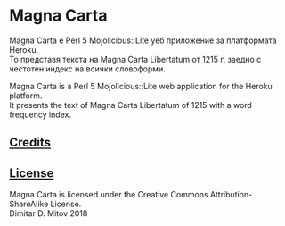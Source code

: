 # Magna Carta

Magna Carta е Perl 5 Mojolicious::Lite уеб приложение за платформата Heroku.  
То представя текста на Magna Carta Libertatum от 1215 г. заедно с честотен индекс на всички словоформи.  

Magna Carta is a Perl 5 Mojolicious::Lite web application for the Heroku platform.  
It presents the text of Magna Carta Libertatum of 1215 with a word frequency index.  

## [Credits](./CREDITS.md)

## [License](./LICENSE.md)
Magna Carta is licensed under the Creative Commons Attribution-ShareAlike License.  
Dimitar D. Mitov 2018  

